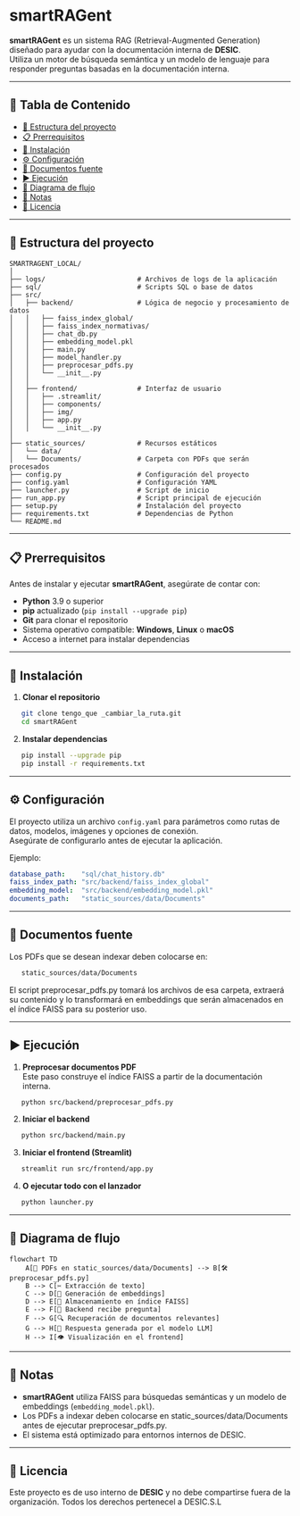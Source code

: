 # smartRAGent

**smartRAGent** es un sistema RAG (Retrieval-Augmented Generation) diseñado para ayudar con la documentación interna de **DESIC**.  
Utiliza un motor de búsqueda semántica y un modelo de lenguaje para responder preguntas basadas en la documentación interna.

---

## 📑 Tabla de Contenido

- [📂 Estructura del proyecto](#-estructura-del-proyecto)
- [📋 Prerrequisitos](#-prerrequisitos)
- [🚀 Instalación](#-instalación)
- [⚙️ Configuración](#️-configuración)
- [📄 Documentos fuente](#-documentos-fuente)
- [▶️ Ejecución](#️-ejecución)
- [🔄 Diagrama de flujo](#-diagrama-de-flujo)
- [📌 Notas](#-notas)
- [📜 Licencia](#-licencia)

---

## 📂 Estructura del proyecto

```
SMARTRAGENT_LOCAL/
│
├── logs/                       # Archivos de logs de la aplicación
├── sql/                        # Scripts SQL o base de datos
├── src/
│   ├── backend/                # Lógica de negocio y procesamiento de datos
│   │   ├── faiss_index_global/
│   │   ├── faiss_index_normativas/
│   │   ├── chat_db.py
│   │   ├── embedding_model.pkl
│   │   ├── main.py
│   │   ├── model_handler.py
│   │   ├── preprocesar_pdfs.py
│   │   └── __init__.py
│   │
│   ├── frontend/               # Interfaz de usuario
│   │   ├── .streamlit/
│   │   ├── components/
│   │   ├── img/
│   │   ├── app.py
│   │   └── __init__.py
│
├── static_sources/             # Recursos estáticos
│   └── data/
│   └── Documents/              # Carpeta con PDFs que serán procesados
├── config.py                   # Configuración del proyecto
├── config.yaml                 # Configuración YAML
├── launcher.py                 # Script de inicio
├── run_app.py                  # Script principal de ejecución
├── setup.py                    # Instalación del proyecto
├── requirements.txt            # Dependencias de Python
└── README.md
```

---

## 📋 Prerrequisitos

Antes de instalar y ejecutar **smartRAGent**, asegúrate de contar con:

- **Python** 3.9 o superior  
- **pip** actualizado (`pip install --upgrade pip`)  
- **Git** para clonar el repositorio  
- Sistema operativo compatible: **Windows**, **Linux** o **macOS**  
- Acceso a internet para instalar dependencias  

---

## 🚀 Instalación

1. **Clonar el repositorio**
```bash
   git clone tengo_que _cambiar_la_ruta.git
   cd smartRAGent
```

2. **Instalar dependencias**
```bash
   pip install --upgrade pip
   pip install -r requirements.txt
```

---

## ⚙️ Configuración

El proyecto utiliza un archivo `config.yaml` para parámetros como rutas de datos, modelos, imágenes y opciones de conexión.  
Asegúrate de configurarlo antes de ejecutar la aplicación.

Ejemplo:
```yaml
database_path:    "sql/chat_history.db"
faiss_index_path: "src/backend/faiss_index_global"
embedding_model:  "src/backend/embedding_model.pkl"
documents_path:   "static_sources/data/Documents"
```

---

## 📄 Documentos fuente

Los PDFs que se desean indexar deben colocarse en:

```bash
   static_sources/data/Documents
```
El script preprocesar_pdfs.py tomará los archivos de esa carpeta, extraerá su contenido y lo transformará en embeddings que serán almacenados en el índice FAISS para su posterior uso.

---

## ▶️ Ejecución

1. **Preprocesar documentos PDF**  
Este paso construye el índice FAISS a partir de la documentación interna.

```bash
   python src/backend/preprocesar_pdfs.py
```

2. **Iniciar el backend**
```bash
   python src/backend/main.py
```

3. **Iniciar el frontend (Streamlit)**
```bash
   streamlit run src/frontend/app.py
```

4. **O ejecutar todo con el lanzador**
```bash
   python launcher.py
```

---

## 🔄 Diagrama de flujo
```mermaid
flowchart TD
    A[📂 PDFs en static_sources/data/Documents] --> B[🛠 preprocesar_pdfs.py]
    B --> C[✂️ Extracción de texto]
    C --> D[🧠 Generación de embeddings]
    D --> E[💾 Almacenamiento en índice FAISS]
    E --> F[🤖 Backend recibe pregunta]
    F --> G[🔍 Recuperación de documentos relevantes]
    G --> H[📝 Respuesta generada por el modelo LLM]
    H --> I[👁️ Visualización en el frontend]
```

---

## 📌 Notas

- **smartRAGent** utiliza FAISS para búsquedas semánticas y un modelo de embeddings (`embedding_model.pkl`).
- Los PDFs a indexar deben colocarse en static_sources/data/Documents antes de ejecutar preprocesar_pdfs.py.
- El sistema está optimizado para entornos internos de DESIC.

---

## 📜 Licencia

Este proyecto es de uso interno de **DESIC** y no debe compartirse fuera de la organización.
Todos los derechos pertenecel a DESIC.S.L
